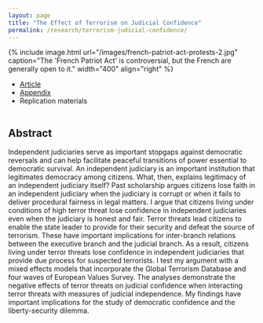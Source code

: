 ```yaml
---
layout: page
title: "The Effect of Terrorism on Judicial Confidence"
permalink: /research/terrorism-judicial-confidence/
---
```


{% include image.html url="/images/french-patriot-act-protests-2.jpg" caption="The 'French Patriot Act' is controversial, but the French are generally open to it." width="400" align="right" %}

<!--## Article and Supporting Materials  --> 

- [Article](https://github.com/svmiller/terrorism-judiciary/blob/master/terrorism-judiciary.pdf)
- [Appendix](https://github.com/svmiller/terrorism-judiciary/blob/master/appendix/terrorism-judiciary-appendix.pdf)
- Replication materials


<hr style="clear:both;visibility: hidden;" />  

## Abstract

Independent judiciaries serve as important stopgaps against democratic reversals and can help facilitate peaceful transitions of power essential to democratic survival. An independent judiciary is an important institution that legitimates democracy among citizens. What, then, explains legitimacy of an independent judiciary itself? Past scholarship argues citizens lose faith in an independent judiciary when the judiciary is corrupt or when it fails to deliver procedural fairness in legal matters. I argue that citizens living under conditions of high terror threat lose confidence in independent judiciaries even when the judiciary is honest and fair. Terror threats lead citizens to enable the state leader to provide for their security and defeat the source of terrorism. These have important implications for inter-branch relations between the executive branch and the judicial branch. As a result, citizens living under terror threats lose confidence in independent judiciaries that provide due process for suspected terrorists. I test my argument with a mixed effects models that incorporate the Global Terrorism Database and four waves of European Values Survey. The analyses demonstrate the negative effects of terror threats on judicial confidence when interacting terror threats with measures of judicial independence. My findings have important implications for the study of democratic confidence and the liberty-security dilemma.

